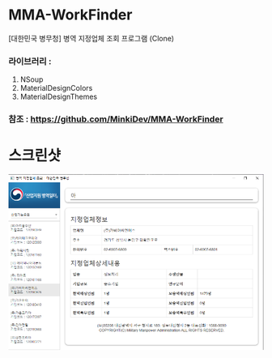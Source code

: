 # MMA-WorkFinder
[대한민국 병무청] 병역 지정업체 조회 프로그램 (Clone)

### 라이브러리 : 
1. NSoup
2. MaterialDesignColors
3. MaterialDesignThemes

### 참조 : https://github.com/MinkiDev/MMA-WorkFinder

# 스크린샷
![](screenshot.PNG)
